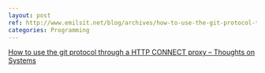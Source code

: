 ```yaml
---
layout: post
ref: http://www.emilsit.net/blog/archives/how-to-use-the-git-protocol-through-a-http-connect-proxy/
categories: Programming
---
```


[How to use the git protocol through a HTTP CONNECT proxy – Thoughts on Systems](http://www.emilsit.net/blog/archives/how-to-use-the-git-protocol-through-a-http-connect-proxy/)
